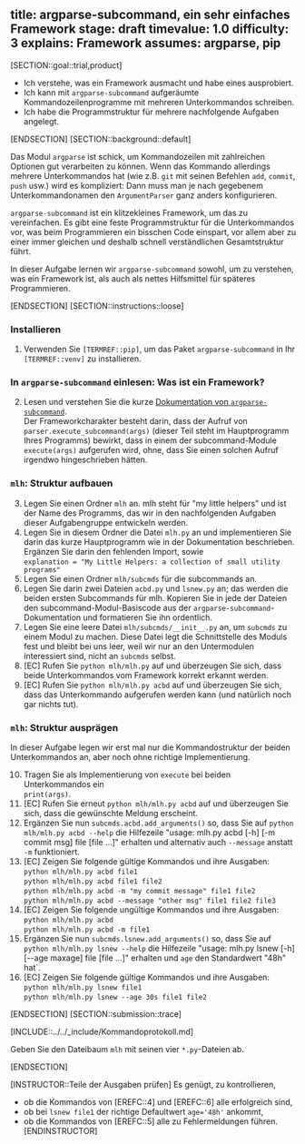 title: argparse-subcommand, ein sehr einfaches Framework
stage: draft
timevalue: 1.0
difficulty: 3
explains: Framework
assumes: argparse, pip
---
[SECTION::goal::trial,product]

- Ich verstehe, was ein Framework ausmacht und habe eines ausprobiert.
- Ich kann mit `argparse-subcommand` aufgeräumte Kommandozeilenprogramme mit mehreren Unterkommandos schreiben.
- Ich habe die Programmstruktur für mehrere nachfolgende Aufgaben angelegt.

[ENDSECTION]
[SECTION::background::default]

Das Modul `argparse` ist schick, um Kommandozeilen mit zahlreichen Optionen gut verarbeiten zu können.
Wenn das Kommando allerdings mehrere Unterkommandos hat 
(wie z.B. `git` mit seinen Befehlen `add`, `commit`, `push` usw.)
wird es kompliziert: Dann muss man je nach gegebenem Unterkommandonamen
den `ArgumentParser` ganz anders konfigurieren.

`argparse-subcommand` ist ein klitzekleines Framework, um das zu vereinfachen.
Es gibt eine feste Programmstruktur für die Unterkommandos vor, was beim Programmieren
ein bisschen Code einspart, vor allem aber zu einer immer gleichen und deshalb schnell verständlichen
Gesamtstruktur führt.

In dieser Aufgabe lernen wir `argparse-subcommand` sowohl, um zu verstehen, was ein Framework ist,
als auch als nettes Hilfsmittel für späteres Programmieren.

[ENDSECTION]
[SECTION::instructions::loose]

### Installieren

1. Verwenden Sie `[TERMREF::pip]`, um das Paket `argparse-subcommand`
   in Ihr `[TERMREF::venv]` zu installieren.


### In `argparse-subcommand` einlesen: Was ist ein Framework?

2. Lesen und verstehen Sie die kurze 
   [Dokumentation von `argparse-subcommand`](https://github.com/prechelt/argparse_subcommand).  
   Der Frameworkcharakter besteht darin, dass der Aufruf von `parser.execute_subcommand(args)`
   (dieser Teil steht im Hauptprogramm Ihres Programms)
   bewirkt, dass in einem der subcommand-Module `execute(args)` aufgerufen wird,
   ohne, dass Sie einen solchen Aufruf irgendwo hingeschrieben hätten.

### `mlh`: Struktur aufbauen

3. Legen Sie einen Ordner `mlh` an.
   mlh steht für "my little helpers" und ist der Name des Programms, 
   das wir in den nachfolgenden Aufgaben dieser Aufgabengruppe entwickeln werden.  
4. Legen Sie in diesem Ordner die Datei `mlh.py` an und implementieren Sie darin das
   kurze Hauptprogramm wie in der Dokumentation beschrieben.  
   Ergänzen Sie darin den fehlenden Import, sowie  
   `explanation = "My Little Helpers: a collection of small utility programs"`
5. Legen Sie einen Ordner `mlh/subcmds` für die subcommands an.
6. Legen Sie darin zwei Dateien `acbd.py` und `lsnew.py` an;
   das werden die beiden ersten Subcommands für mlh. 
   Kopieren Sie in jede der Dateien den subcommand-Modul-Basiscode
   aus der `argparse-subcommand`-Dokumentation und formatieren Sie ihn ordentlich.
7. Legen Sie eine leere Datei `mlh/subcmds/__init__.py` an, um `subcmds` zu einem Modul zu machen.
   Diese Datei legt die Schnittstelle des Moduls fest und bleibt bei uns leer, 
   weil wir nur an den Untermodulen interessiert sind, nicht an `subcmds` selbst.
8. [EC] Rufen Sie `python mlh/mlh.py` auf und überzeugen Sie sich, dass beide Unterkommandos
   vom Framework korrekt erkannt werden.
9. [EC] Rufen Sie `python mlh/mlh.py acbd` auf und überzeugen Sie sich,
   dass das Unterkommando aufgerufen werden kann (und natürlich noch gar nichts tut).

### `mlh`: Struktur ausprägen

In dieser Aufgabe legen wir erst mal nur die Kommandostruktur der beiden
Unterkommandos an, aber noch ohne richtige Implementierung.

10. Tragen Sie als Implementierung von `execute` bei beiden Unterkommandos ein  
    `print(args)`.
11. [EC] Rufen Sie erneut `python mlh/mlh.py acbd` auf und überzeugen Sie sich,
    dass die gewünschte Meldung erscheint.
12. Ergänzen Sie nun `subcmds.acbd.add_arguments()` so, dass Sie auf 
    `python mlh/mlh.py acbd --help` die Hilfezeile 
    "usage: mlh.py acbd [-h] [-m commit msg] file [file ...]" erhalten
    und alternativ auch `--message` anstatt `-m` funktioniert.
13. [EC] Zeigen Sie folgende gültige Kommandos und ihre Ausgaben:  
    `python mlh/mlh.py acbd file1`  
    `python mlh/mlh.py acbd file1 file2`  
    `python mlh/mlh.py acbd -m "my commit message" file1 file2`  
    `python mlh/mlh.py acbd --message "other msg" file1 file2 file3`  
14. [EC] Zeigen Sie folgende ungültige Kommandos und ihre Ausgaben:  
    `python mlh/mlh.py acbd`  
    `python mlh/mlh.py acbd -m file1`  
15. Ergänzen Sie nun `subcmds.lsnew.add_arguments()` so, dass Sie auf 
    `python mlh/mlh.py lsnew --help` die Hilfezeile 
    "usage: mlh.py lsnew [-h] [--age maxage] file [file ...]" erhalten
    und `age` den Standardwert "48h" hat`.
16. [EC] Zeigen Sie folgende gültige Kommandos und ihre Ausgaben:  
    `python mlh/mlh.py lsnew file1`  
    `python mlh/mlh.py lsnew --age 30s file1 file2`  

[ENDSECTION]
[SECTION::submission::trace]

[INCLUDE::../../_include/Kommandoprotokoll.md]

Geben Sie den Dateibaum `mlh` mit seinen vier `*.py`-Dateien ab.

[ENDSECTION]

[INSTRUCTOR::Teile der Ausgaben prüfen]
Es genügt, zu kontrollieren, 

- ob die Kommandos von [EREFC::4] und [EREFC::6] alle erfolgreich sind,
- ob bei `lsnew file1` der richtige Defaultwert `age='48h'` ankommt,
- ob die Kommandos von [EREFC::5] alle zu Fehlermeldungen führen.
[ENDINSTRUCTOR]
